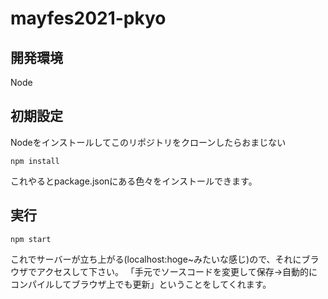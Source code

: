 # mayfes2021-pkyo

## 開発環境
Node

## 初期設定
Nodeをインストールしてこのリポジトリをクローンしたらおまじない

```npm install```

これやるとpackage.jsonにある色々をインストールできます。


## 実行
```npm start```

これでサーバーが立ち上がる(localhost:hoge~みたいな感じ)ので、それにブラウザでアクセスして下さい。
「手元でソースコードを変更して保存->自動的にコンパイルしてブラウザ上でも更新」ということをしてくれます。
